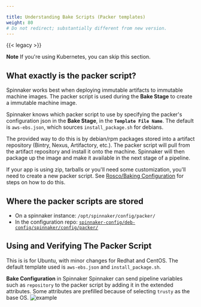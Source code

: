 ```yaml
---

title: Understanding Bake Scripts (Packer templates)
weight: 80
# Do not redirect; substantially different from new version.
---
```


{{< legacy >}}

**Note** If you're using Kubernetes, you can skip this section.


## What exactly is the packer script?
Spinnaker works best when deploying immutable artifacts to immutable machine images. The packer script is used during the **Bake Stage** to create a immutable machine image.

Spinnaker knows which packer script to use by specifying the packer's configuration json in the **Bake Stage**, in the **`Template File Name`**.
The default is `aws-ebs.json`, which sources `install_package.sh` for debians.

The provided way to do this is by debian/rpm packages stored into a artifact repository (Bintry, Nexus, Artifactory, etc.). The packer script will  pull from the artifact repository and install it onto the machine. Spinnaker will then package up the image and make it available in the next stage of a pipeline.

If your app is using zip, tarballs or you'll need some customization, you'll need to create a new packer script. See [Rosco/Baking Configuration](http://docs.armory.io/admin-guides/rosco/) for steps on how to do this.


## Where the packer scripts are stored
- On a spinnaker instance: `/opt/spinnaker/config/packer/`  
- In the configuration repo: [`spinnaker-config/deb-config/spinnaker/config/packer/`](https://github.com/Armory/spinnaker-config-deb/tree/master/deb-config/spinnaker/config/packer)



## Using and Verifying The Packer Script
This is is for Ubuntu, with minor changes for Redhat and CentOS.
The default template used is `aws-ebs.json` and `install_package.sh`.

**Bake Configuration** in Spinnaker
Spinnaker can send pipeline variables such as `repository` to the packer script by adding it in the extended attributes. Some attributes are prefilled because of selecting `trusty` as the base OS.
![example](/images/Screen-Shot-2017-09-05-at-4.34.58-PM.png)
